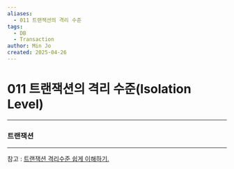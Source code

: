 ```yaml
---
aliases:
  - 011 트랜잭션의 격리 수준
tags:
  - DB
  - Transaction
author: Min Jo
created: 2025-04-26
---
```


# 011 트랜잭션의 격리 수준(Isolation Level)
----




### 트랜잭션 









----
참고 : [트랜잭션 격리수준 쉽게 이해하기.](https://mangkyu.tistory.com/299)

